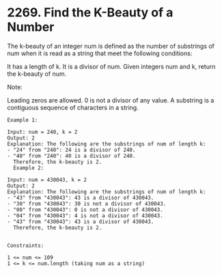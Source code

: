 # 2269. Find the K-Beauty of a Number

The k-beauty of an integer num is defined as the number of substrings of num when it is read as a string that meet the following conditions:

It has a length of k.
It is a divisor of num.
Given integers num and k, return the k-beauty of num.

Note:

Leading zeros are allowed.
0 is not a divisor of any value.
A substring is a contiguous sequence of characters in a string.


```
Example 1:

Input: num = 240, k = 2
Output: 2
Explanation: The following are the substrings of num of length k:
- "24" from "240": 24 is a divisor of 240.
- "40" from "240": 40 is a divisor of 240.
  Therefore, the k-beauty is 2.
  Example 2:

Input: num = 430043, k = 2
Output: 2
Explanation: The following are the substrings of num of length k:
- "43" from "430043": 43 is a divisor of 430043.
- "30" from "430043": 30 is not a divisor of 430043.
- "00" from "430043": 0 is not a divisor of 430043.
- "04" from "430043": 4 is not a divisor of 430043.
- "43" from "430043": 43 is a divisor of 430043.
  Therefore, the k-beauty is 2.


Constraints:

1 <= num <= 109
1 <= k <= num.length (taking num as a string)
```